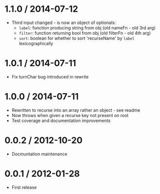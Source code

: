1.1.0 / 2014-07-12
==================
  * Third input changed - is now an object of optionals:
    - `label`: function producing string from obj (old nameFn - old 3rd arg)
    - `filter`: function returning bool from obj (old filterFn - old 4th arg)
    - `sort`: boolean for whether to sort 'recurseName' by `label` lexicographically

1.0.1 / 2014-07-11
==================
  * Fix turnChar bug introduced in rewrite

1.0.0 / 2014-07-11
==================
  * Rewritten to recurse into an array rather an object - see readme
  * Now throws when given a recurse key not present on root
  * Test coverage and documentation improvements

0.0.2 / 2012-10-20
==================
  * Docmuntation maintenance

0.0.1 / 2012-01-28
==================
  * First release

